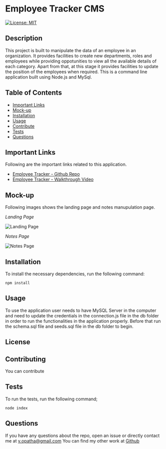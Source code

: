 # Employee Tracker CMS

  [![License: MIT](https://img.shields.io/badge/License-MIT-yellow.svg)](https://opensource.org/licenses/MIT)
     
  ## Description
  This project is built to manipulate the data of an employee in an organization. It provides facilities to create new departments, roles and employees while providing oppotunities to view all the available details of each category. Apart from that, at this stage it provides facilities to update the position of the employees when required. This is a command line application built using Node.js and MySql.
  
  ## Table of Contents
  * [Important Links](#Important-Links)
  * [Mock-up](#Mock-up)
  * [Installation](#Installation)
  * [Usage](#Usage)
  * [Contribute](#Contributing)
  * [Tests](#Tests)
  * [Questions](#Questions)

  ## Important Links
  Following are the important links related to this application.
  * [Employee Tracker - Github Repo](https://github.com/vish-opatha/employee-tracker-cms)
  * [Employee Tracker - Walkthrough Video](https://personal-note-taker-v.herokuapp.com/)
  ## Mock-up
  Following images shows the landing page and notes manupulation page.

  *Landing Page*

  ![Landing Page](./public/assets/readme_images/landing_page.jpg)

  *Notes Page*

  ![Notes Page](./public/assets/readme_images/notes.jpg)
  
  ## Installation
  To install the necessary dependencies, run the following command:

  ```
  npm install 
  ```
  
  ## Usage
  To use the application user needs to have MySQL Server in the computer and need to update the credentials in the connection.js file in the db folder in order to run the functionalities in the application properly. Before that run the schema.sql file and seeds.sql file in the db folder to begin. 

  ## License
 

  ## Contributing
  You can contribute 

  ## Tests
  To run the tests, run the following command;

  ```
  node index
  ```

  ## Questions
  If you have any questions about the repo, open an issue or directly contact me at <v.opatha@gmail.com> You can find my other work at [Github](https://github.com/vish-op)